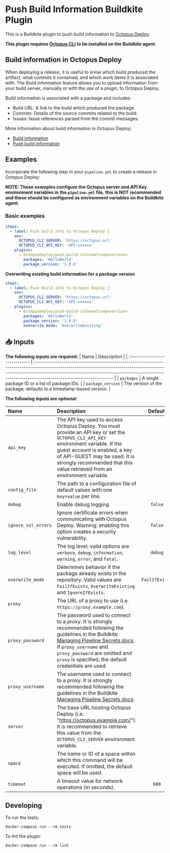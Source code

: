 # Push Build Information Buildkite Plugin

This is a Buildkite plugin to push build information to [Octopus Deploy](https://octopus.com/). 

**This plugin requires [Octopus CLI](https://octopus.com/downloads/octopuscli) to be installed on the Buildkite agent.**

## Build information in Octopus Deploy

When deploying a release, it is useful to know which build produced the artifact, what commits it contained, and which work items it is associated with. The Build information feature allows you to upload information from your build server, manually or with the use of a plugin, to Octopus Deploy.

Build information is associated with a package and includes:

- Build URL: A link to the build which produced the package.
- Commits: Details of the source commits related to the build.
- Issues: Issue references parsed from the commit messages.

More information about build information in Octopus Deploy:

- [Build information](https://octopus.com/docs/packaging-applications/build-servers/build-information)
- [Push build information](https://octopus.com/docs/octopus-rest-api/octopus-cli/build-information)

## Examples

Incorporate the following step in your `pipeline.yml` to create a release in Octopus Deploy:

**NOTE: These examples configure the Octopus server and API Key environment variables in the `pipeline.yml` file, this is NOT recommended and these should be configured as environment variables on the Buildkite agent.**

### Basic examples

```yml
steps:
  - label: Push build info to Octopus Deploy 🐙
    env:
      OCTOPUS_CLI_SERVER: 'https://octopus.url'
      OCTOPUS_CLI_API_KEY: 'API-xxxxxx'
    plugins: 
      - OctopusDeploy/push-build-information@<version>
        packages: 'HelloWorld'
        package_version: '1.0.0'
```

**Overwriting existing build information for a package version**

```yml
steps:
  - label: Push build info to Octopus Deploy 🐙
    env:
      OCTOPUS_CLI_SERVER: 'https://octopus.url'
      OCTOPUS_CLI_API_KEY: 'API-xxxxxx'
    plugins: 
      - OctopusDeploy/push-build-information@<version>
        packages: 'HelloWorld'
        package_version: '1.0.0'
        overwrite_mode: 'OverwriteExisting'
```

## 📥 Inputs

**The following inputs are required:**
| Name                           | Description                                                                                                                                                                                                                                                                       |
| :----------------------------- | :-------------------------------------------------------------------------------------------------------------------------------------------------------------------------------------------------------------------------------------------------------------------------------- |
| `packages`                     | A single package ID or a list of package IDs.                                                                                           |
| `package_version`              | The version of the package; defaults to a timestamp-based version.                                                                                                                                                                       |

**The following inputs are optional:**

| Name                           | Description                                                                                                                                                                                                                                                          |  Default   |
| :----------------------------- | :------------------------------------------------------------------------------------------------------------------------------------------------------------------------------------------------------------------------------------------------------------------- | :--------: |
| `api_key`                      | The API key used to access Octopus Deploy. You must provide an API key or set the `OCTOPUS_CLI_API_KEY` environment variable. If the guest account is enabled, a key of API-GUEST may be used. It is strongly recommended that this value retrieved from an environment variable.
| `config_file`                  | The path to a configuration file of default values with one `key=value` per line.                                                                                                                                                                                    |            |
| `debug`                        | Enable debug logging.                                                                                                                                                                                                                                                |  `false`   |
| `ignore_ssl_errors`            | Ignore certificate errors when communicating with Octopus Deploy. Warning: enabling this option creates a security vulnerability.                                                                                                                                    |  `false`   |
| `log_level`                    | The log level; valid options are `verbose`, `debug`, `information`, `warning`, `error`, and `fatal`.                                                                                                                                                                 |  `debug`   |
| `overwrite_mode`               | Determines behavior if the package already exists in the repository. Valid values are `FailIfExists`, `OverwriteExisting` and `IgnoreIfExists`.                                                                                                                                                                                                        | `FailIfExists` |
| `proxy`                        | The URL of a proxy to use (i.e. `https://proxy.example.com`).                                                                                                                                                                                                        |            |
| `proxy_password`               | The password used to connect to a proxy. It is strongly recommended following the guidelines in the Buildkite [Managing Pipeline Secrets docs](https://buildkite.com/docs/pipelines/secrets). If `proxy_username` and `proxy_password` are omitted and `proxy` is specified, the default credentials are used.                                    |            |
| `proxy_username`               | The username used to connect to a proxy. It is strongly recommended following the guidelines in the Buildkite [Managing Pipeline Secrets docs](https://buildkite.com/docs/pipelines/secrets).                                                                                                                                                     |            |
| `server`                       | The base URL hosting Octopus Deploy (i.e. "https://octopus.example.com/"). It is recommended to retrieve this value from the `OCTOPUS_CLI_SERVER` environment variable.                                                                                                                                                    |            |
| `space`                        | The name or ID of a space within which this command will be executed. If omitted, the default space will be used.                                                                                                                                                    |            |
| `timeout`                      | A timeout value for network operations (in seconds).                                                                                                                                                                                                                 |   `600`    |

## Developing

To run the tests:

```shell
docker-compose run --rm tests
```

To lint the plugin:

```shell
docker-compose run --rm lint
```
